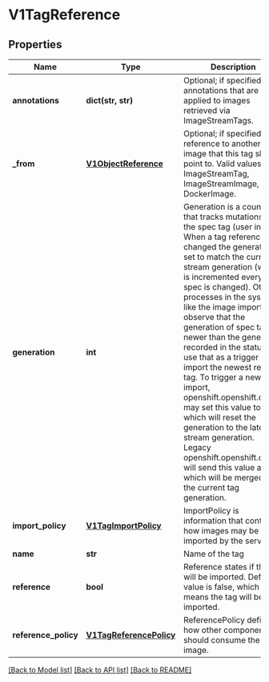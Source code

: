 # V1TagReference

## Properties
Name | Type | Description | Notes
------------ | ------------- | ------------- | -------------
**annotations** | **dict(str, str)** | Optional; if specified, annotations that are applied to images retrieved via ImageStreamTags. | 
**_from** | [**V1ObjectReference**](V1ObjectReference.md) | Optional; if specified, a reference to another image that this tag should point to. Valid values are ImageStreamTag, ImageStreamImage, and DockerImage. | [optional] 
**generation** | **int** | Generation is a counter that tracks mutations to the spec tag (user intent). When a tag reference is changed the generation is set to match the current stream generation (which is incremented every time spec is changed). Other processes in the system like the image importer observe that the generation of spec tag is newer than the generation recorded in the status and use that as a trigger to import the newest remote tag. To trigger a new import, openshift.openshift.clients may set this value to zero which will reset the generation to the latest stream generation. Legacy openshift.openshift.clients will send this value as nil which will be merged with the current tag generation. | 
**import_policy** | [**V1TagImportPolicy**](V1TagImportPolicy.md) | ImportPolicy is information that controls how images may be imported by the server. | [optional] 
**name** | **str** | Name of the tag | 
**reference** | **bool** | Reference states if the tag will be imported. Default value is false, which means the tag will be imported. | [optional] 
**reference_policy** | [**V1TagReferencePolicy**](V1TagReferencePolicy.md) | ReferencePolicy defines how other components should consume the image. | [optional] 

[[Back to Model list]](../README.md#documentation-for-models) [[Back to API list]](../README.md#documentation-for-api-endpoints) [[Back to README]](../README.md)


